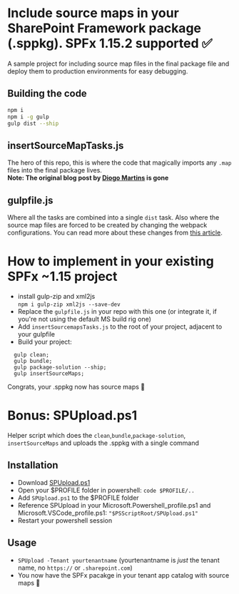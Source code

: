 # Include source maps in your SharePoint Framework package (.sppkg). SPFx 1.15.2 supported ✅

A sample project for including source map files in the final package file and deploy them to production environments for easy debugging.

## Building the code

```bash
npm i
npm i -g gulp
gulp dist --ship
```

## insertSourceMapTasks.js

The hero of this repo, this is where the code that magically imports any `.map` files into the final package lives.  
**Note: The original blog post by [Diogo Martins](https://github.com/d-martins) is gone**

## gulpfile.js

Where all the tasks are combined into a single `dist` task. Also where the source map files are forced to be created by changing the webpack configurations.
You can read more about these changes from [this article](
https://blog.mastykarz.nl/debug-production-version-sharepoint-framework-solution/).

# How to implement in your existing SPFx ~1.15 project

* install gulp-zip and xml2js  
`npm i gulp-zip xml2js --save-dev` 
* Replace the `gulpfile.js` in your repo with this one (or integrate it, if you're not using the default MS build rig one)
* Add `insertSourcemapsTasks.js` to the root of your project, adjacent to your gulpfile
* Build your project:
```
  gulp clean; 
  gulp bundle;
  gulp package-solution --ship;
  gulp insertSourceMaps;
```

Congrats, your .sppkg now has source maps 🥳


# Bonus: SPUpload.ps1
Helper script which does the `clean`,`bundle`,`package-solution`, `insertSourceMaps` and uploads the .sppkg with a single command

## Installation
* Download [SPUpload.ps1](https://gist.github.com/damsleth/f28ab2f4dc79f180d84549b3d241fa44)
* Open your $PROFILE folder in powershell: `code $PROFILE/..`
* Add `SPUpload.ps1` to the $PROFILE folder
* Reference SPUpload in your Microsoft.Powershell_profile.ps1 and Microsoft.VSCode_profile.ps1: `"$PSScriptRoot/SPUpload.ps1"`
* Restart your powershell session

## Usage
* `SPUpload -Tenant yourtenantname` (yourtenantname is *just* the tenant name, no `https://` or `.sharepoint.com`)
* You now have the SPFx pacakge in your tenant app catalog with source maps 🕺
